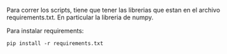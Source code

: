 Para correr los scripts, tiene que tener las librerias que estan en el archivo requirements.txt. En particular la libreria de numpy.

Para instalar requirements:

```pip install -r requirements.txt```


